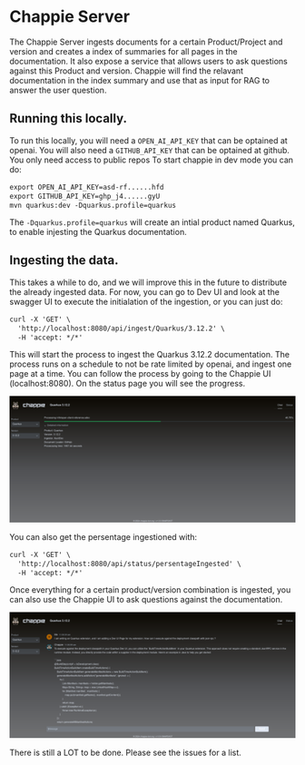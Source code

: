 # Chappie Server

The Chappie Server ingests documents for a certain Product/Project and version and creates a index of summaries for all pages in the documentation.
It also expose a service that allows users to ask questions against this Product and version. Chappie will find the relavant documentation in the index 
summary and use that as input for RAG to answer the user question.

## Running this locally.

To run this locally, you will need a `OPEN_AI_API_KEY` that can be optained at openai. 
You will also need a `GITHUB_API_KEY` that can be optained at github. You only need access to public repos
To start chappie in dev mode you can do:

```
export OPEN_AI_API_KEY=asd-rf......hfd
export GITHUB_API_KEY=ghp_j4......gyU
mvn quarkus:dev -Dquarkus.profile=quarkus
```

The `-Dquarkus.profile=quarkus` will create an intial product named Quarkus, to enable injesting the Quarkus documentation.

## Ingesting the data.

This takes a while to do, and we will improve this in the future to distribute the already ingested data. For now, you can go to Dev UI and look at the 
swagger UI to execute the initialation of the ingestion, or you can just do:

```
curl -X 'GET' \
  'http://localhost:8080/api/ingest/Quarkus/3.12.2' \
  -H 'accept: */*'
```

This will start the process to ingest the Quarkus 3.12.2 documentation. The process runs on a schedule to not be rate limited by openai, and ingest one
page at a time. You can follow the process by going to the Chappie UI (localhost:8080). On the status page you will see the progress. 

![Chappie Ingestion](https://github.com/chappie-bot/chappie-rag-server/blob/main/Screenshot_ingestion.png?raw=true)

You can also get the persentage ingestioned with:

```
curl -X 'GET' \
  'http://localhost:8080/api/status/persentageIngested' \
  -H 'accept: */*'
```

Once everything for a certain product/version combination is ingested, you can also use the Chappie UI to ask questions against the documentation.

![Chappie Ingestion](https://github.com/chappie-bot/chappie-rag-server/blob/main/Screenshot_chat.png?raw=true)

There is still a LOT to be done. Please see the issues for a list.
